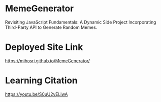 # MemeGenerator
Revisiting JavaScript Fundamentals: A Dynamic Side Project Incorporating Third-Party API to Generate Random Memes.

# Deployed Site Link
https://mihosri.github.io/MemeGenerator/

# Learning Citation
https://youtu.be/S0uU2vELiwA
